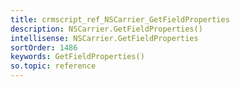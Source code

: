 ```yaml
---
title: crmscript_ref_NSCarrier_GetFieldProperties
description: NSCarrier.GetFieldProperties()
intellisense: NSCarrier.GetFieldProperties
sortOrder: 1486
keywords: GetFieldProperties()
so.topic: reference
---
```





